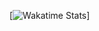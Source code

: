 

[![Wakatime Stats](https://github-readme-stats.vercel.app/api/wakatime/?username=Bearry2626&layout=compact&langs_count=20&hide_border=true&custom_title=Wakatime&bg_color=00000000&hide=PHP)]
